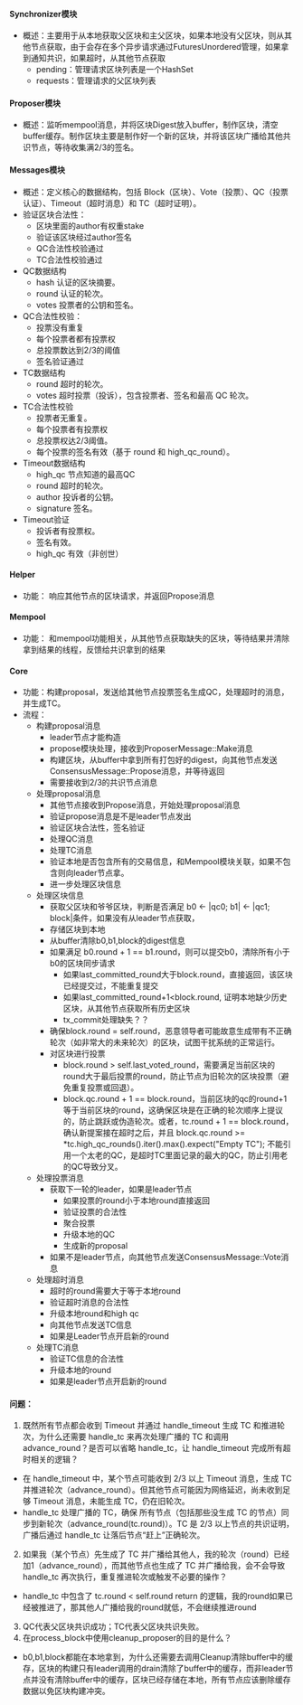 #### Synchronizer模块
- 概述：主要用于从本地获取父区块和主父区块，如果本地没有父区块，则从其他节点获取，由于会存在多个异步请求通过FuturesUnordered管理，如果拿到通知共识，如果超时，从其他节点获取
  - pending：管理请求区块列表是一个HashSet
  - requests：管理请求的父区块列表
#### Proposer模块
- 概述：监听mempool消息，并将区块Digest放入buffer，制作区块，清空buffer缓存。制作区块主要是制作好一个新的区块，并将该区块广播给其他共识节点，等待收集满2/3的签名。
#### Messages模块
- 概述：定义核心的数据结构，包括 Block（区块）、Vote（投票）、QC（投票认证）、Timeout（超时消息）和 TC（超时证明）。
- 验证区块合法性：
  - 区块里面的author有权重stake
  - 验证该区块经过author签名
  - QC合法性校验通过
  - TC合法性校验通过
- QC数据结构
  - hash 认证的区块摘要。
  - round 认证的轮次。
  - votes 投票者的公钥和签名。
- QC合法性校验：
  - 投票没有重复
  - 每个投票者都有投票权
  - 总投票数达到2/3的阈值
  - 签名验证通过
- TC数据结构
  - round 超时的轮次。
  - votes 超时投票（投诉），包含投票者、签名和最高 QC 轮次。
- TC合法性校验
  -  投票者无重复。
  -  每个投票者有投票权
  -  总投票权达2/3阈值。
  -  每个投票的签名有效（基于 round 和 high_qc_round）。
- Timeout数据结构
  - high_qc 节点知道的最高QC  
  - round 超时的轮次。
  - author 投诉者的公钥。
  - signature 签名。
- Timeout验证
  - 投诉者有投票权。
  - 签名有效。
  - high_qc 有效（非创世）
#### Helper
- 功能： 响应其他节点的区块请求，并返回Propose消息
#### Mempool
- 功能： 和mempool功能相关，从其他节点获取缺失的区块，等待结果并清除拿到结果的线程，反馈给共识拿到的结果
#### Core
- 功能：构建proposal，发送给其他节点投票签名生成QC，处理超时的消息，并生成TC。
- 流程：
  - 构建proposal消息
    - leader节点才能构造
    - propose模块处理，接收到ProposerMessage::Make消息
    - 构建区块，从buffer中拿到所有打包好的digest，向其他节点发送ConsensusMessage::Propose消息，并等待返回
    - 需要接收到2/3的共识节点消息
  - 处理proposal消息
    - 其他节点接收到Propose消息，开始处理proposal消息
    - 验证propose消息是不是leader节点发出
    - 验证区块合法性，签名验证
    - 处理QC消息
    - 处理TC消息
    - 验证本地是否包含所有的交易信息，和Mempool模块关联，如果不包含则向leader节点拿。
    - 进一步处理区块信息
  - 处理区块信息
    - 获取父区块和爷爷区块，判断是否满足 b0 <- |qc0; b1| <- |qc1; block|条件，如果没有从leader节点获取，
    - 存储区块到本地
    - 从buffer清除b0,b1,block的digest信息
    - 如果满足 b0.round + 1 == b1.round，则可以提交b0，清除所有小于b0的区块同步请求
      - 如果last_committed_round大于block.round，直接返回，该区块已经提交过，不能重复提交
      - 如果last_committed_round+1<block.round, 证明本地缺少历史区块，从其他节点获取所有历史区块
      - tx_commit处理缺失？？
    - 确保block.round = self.round，恶意领导者可能故意生成带有不正确轮次（如非常大的未来轮次）的区块，试图干扰系统的正常运行。
    - 对区块进行投票
      - block.round > self.last_voted_round，需要满足当前区块的round大于最后投票的round，防止节点为旧轮次的区块投票（避免重复投票或回退）。
      - block.qc.round + 1 == block.round，当前区块的qc的round+1等于当前区块的round，这确保区块是在正确的轮次顺序上提议的，防止跳跃或伪造轮次。或者，tc.round + 1 == block.round，确认新提案接在超时之后，并且 block.qc.round >= *tc.high_qc_rounds().iter().max().expect("Empty TC"); 不能引用一个太老的QC，是超时TC里面记录的最大的QC，防止引用老的QC导致分叉。
  - 处理投票消息
    - 获取下一轮的leader，如果是leader节点
      - 如果投票的round小于本地round直接返回
      - 验证投票的合法性
      - 聚合投票
      - 升级本地的QC
      - 生成新的proposal
    - 如果不是leader节点，向其他节点发送ConsensusMessage::Vote消息
  - 处理超时消息
    - 超时的round需要大于等于本地round
    - 验证超时消息的合法性
    - 升级本地round和high qc
    - 向其他节点发送TC信息
    - 如果是Leader节点开启新的round
  - 处理TC消息
    - 验证TC信息的合法性
    - 升级本地的round
    - 如果是leader节点开启新的round
 
#### 问题：
1. 既然所有节点都会收到 Timeout 并通过 handle_timeout 生成 TC 和推进轮次，为什么还需要 handle_tc 来再次处理广播的 TC 和调用 advance_round？是否可以省略 handle_tc，让 handle_timeout 完成所有超时相关的逻辑？
 - 在 handle_timeout 中，某个节点可能收到 2/3 以上 Timeout 消息，生成 TC 并推进轮次（advance_round）。但其他节点可能因为网络延迟，尚未收到足够 Timeout 消息，未能生成 TC，仍在旧轮次。
 - handle_tc 处理广播的 TC，确保 所有节点（包括那些没生成 TC 的节点）同步到新轮次（advance_round(tc.round)）。TC 是 2/3 以上节点的共识证明，广播后通过 handle_tc 让落后节点“赶上”正确轮次。
2. 如果我（某个节点）先生成了 TC 并广播给其他人，我的轮次（round）已经加1（advance_round），而其他节点也生成了 TC 并广播给我，会不会导致 handle_tc 再次执行，重复推进轮次或触发不必要的操作？
 - handle_tc 中包含了 tc.round < self.round return 的逻辑，我的round如果已经被推进了，那其他人广播给我的round就低，不会继续推进round
3. QC代表父区块共识成功；TC代表父区块共识失败。
4. 在process_block中使用cleanup_proposer的目的是什么？
 - b0,b1,block都能在本地拿到，为什么还需要去调用Cleanup清除buffer中的缓存，区块的构建只有leader调用的drain清除了buffer中的缓存，而非leader节点并没有清除buffer中的缓存，区块已经存储在本地，所有节点应该删除缓存数据以免区块构建冲突。




